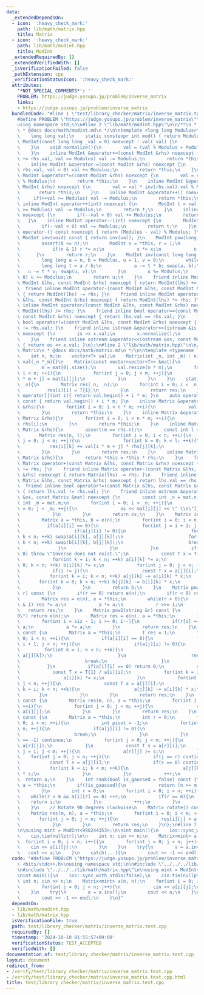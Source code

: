 ```yaml
---
data:
  _extendedDependsOn:
  - icon: ':heavy_check_mark:'
    path: lib/math/matrix.hpp
    title: Matrix
  - icon: ':heavy_check_mark:'
    path: lib/math/modint.hpp
    title: ModInt
  _extendedRequiredBy: []
  _extendedVerifiedWith: []
  _isVerificationFailed: false
  _pathExtension: cpp
  _verificationStatusIcon: ':heavy_check_mark:'
  attributes:
    '*NOT_SPECIAL_COMMENTS*': ''
    PROBLEM: https://judge.yosupo.jp/problem/inverse_matrix
    links:
    - https://judge.yosupo.jp/problem/inverse_matrix
  bundledCode: "#line 1 \"test/library_checker/matrix/inverse_matrix.test.cpp\"\n\
    #define PROBLEM \"https://judge.yosupo.jp/problem/inverse_matrix\"\n#include <bits/stdc++.h>\n\
    using namespace std;\n\n#line 2 \"lib/math/modint.hpp\"\n\n/**\n * @brief ModInt\n\
    \ * @docs docs/math/modint.md\n */\n\ntemplate <long long Modulus>\nstruct ModInt{\n\
    \    long long val;\n    static constexpr int mod() { return Modulus; }\n    constexpr\
    \ ModInt(const long long _val = 0) noexcept : val(_val) {\n        normalize();\n\
    \    }\n    void normalize(){\n        val = (val % Modulus + Modulus) % Modulus;\n\
    \    }\n    inline ModInt &operator+=(const ModInt &rhs) noexcept {\n        if(val\
    \ += rhs.val, val >= Modulus) val -= Modulus;\n        return *this;\n    }\n\
    \    inline ModInt &operator-=(const ModInt &rhs) noexcept {\n        if(val -=\
    \ rhs.val, val < 0) val += Modulus;\n        return *this;\n    }\n    inline\
    \ ModInt &operator*=(const ModInt &rhs) noexcept {\n        val = val * rhs.val\
    \ % Modulus;\n        return *this;\n    }\n    inline ModInt &operator/=(const\
    \ ModInt &rhs) noexcept {\n        val = val * inv(rhs.val).val % Modulus;\n \
    \       return *this;\n    }\n    inline ModInt &operator++() noexcept {\n   \
    \     if(++val >= Modulus) val -= Modulus;\n        return *this;\n    }\n   \
    \ inline ModInt operator++(int) noexcept {\n        ModInt t = val;\n        if(++val\
    \ >= Modulus) val -= Modulus;\n        return t;\n    }\n    inline ModInt &operator--()\
    \ noexcept {\n        if(--val < 0) val += Modulus;\n        return *this;\n \
    \   }\n    inline ModInt operator--(int) noexcept {\n        ModInt t = val;\n\
    \        if(--val < 0) val += Modulus;\n        return t;\n    }\n    inline ModInt\
    \ operator-() const noexcept { return (Modulus - val) % Modulus; }\n    inline\
    \ ModInt inv(void) const { return inv(val); }\n    ModInt pow(long long n){\n\
    \        assert(0 <= n);\n        ModInt x = *this, r = 1;\n        while(n){\n\
    \            if(n & 1) r *= x;\n            x *= x;\n            n >>= 1;\n  \
    \      }\n        return r;\n    }\n    ModInt inv(const long long n) const {\n\
    \        long long a = n, b = Modulus, u = 1, v = 0;\n        while(b){\n    \
    \        long long t = a / b;\n            a -= t * b; swap(a, b);\n         \
    \   u -= t * v; swap(u, v);\n        }\n        u %= Modulus;\n        if(u <\
    \ 0) u += Modulus;\n        return u;\n    }\n    friend inline ModInt operator+(const\
    \ ModInt &lhs, const ModInt &rhs) noexcept { return ModInt(lhs) += rhs; }\n  \
    \  friend inline ModInt operator-(const ModInt &lhs, const ModInt &rhs) noexcept\
    \ { return ModInt(lhs) -= rhs; }\n    friend inline ModInt operator*(const ModInt\
    \ &lhs, const ModInt &rhs) noexcept { return ModInt(lhs) *= rhs; }\n    friend\
    \ inline ModInt operator/(const ModInt &lhs, const ModInt &rhs) noexcept { return\
    \ ModInt(lhs) /= rhs; }\n    friend inline bool operator==(const ModInt &lhs,\
    \ const ModInt &rhs) noexcept { return lhs.val == rhs.val; }\n    friend inline\
    \ bool operator!=(const ModInt &lhs, const ModInt &rhs) noexcept { return lhs.val\
    \ != rhs.val; }\n    friend inline istream &operator>>(istream &is, ModInt &x)\
    \ noexcept {\n        is >> x.val;\n        x.normalize();\n        return is;\n\
    \    }\n    friend inline ostream &operator<<(ostream &os, const ModInt &x) noexcept\
    \ { return os << x.val; }\n};\n#line 2 \"lib/math/matrix.hpp\"\n\n/**\n * @brief\
    \ Matrix\n * @docs docs/math/matrix.md\n */\n\ntemplate <typename T>\nstruct Matrix{\n\
    \    int n, m;\n    vector<T> val;\n    Matrix(int _n, int _m) : n(_n), m(_m),\
    \ val(_n *_m){}\n    Matrix(const vector<vector<T>> &mat){\n        n = mat.size();\n\
    \        m = mat[0].size();\n        val.resize(n * m);\n        for(int i = 0;\
    \ i < n; ++i){\n            for(int j = 0; j < m; ++j){\n                val[i\
    \ * m + j] = mat[i][j];\n            }\n        }\n    }\n    static Matrix e(int\
    \ _n){\n        Matrix res(_n, _n);\n        for(int i = 0; i < _n; ++i){\n  \
    \          res[i][i] = T{1};\n        }\n        return res;\n    }\n    auto\
    \ operator[](int i){ return val.begin() + i * m; }\n    auto operator[](int i)\
    \ const { return val.begin() + i * m; }\n    inline Matrix &operator+=(const Matrix\
    \ &rhs){\n        for(int i = 0; i < n * m; ++i){\n            val[i] += rhs[i];\n\
    \        }\n        return *this;\n    }\n    inline Matrix &operator-=(const\
    \ Matrix &rhs){\n        for(int i = 0; i < n * m; ++i){\n            val[i] -=\
    \ rhs[i];\n        }\n        return *this;\n    }\n    inline Matrix operator*(const\
    \ Matrix &rhs){\n        assert(m == rhs.n);\n        const int l = rhs.m;\n \
    \       Matrix res(n, l);\n        for(int i = 0; i < n; ++i){\n            for(int\
    \ j = 0; j < m; ++j){\n                for(int k = 0; k < l; ++k){\n         \
    \           res[i][k] += val[i * m + j] * rhs[j][k];\n                }\n    \
    \        }\n        }\n        return res;\n    }\n    inline Matrix &operator*=(const\
    \ Matrix &rhs){\n        return *this = *this * rhs;\n    }\n    friend inline\
    \ Matrix operator+(const Matrix &lhs, const Matrix &rhs) noexcept { return Matrix(lhs)\
    \ += rhs; }\n    friend inline Matrix operator-(const Matrix &lhs, const Matrix\
    \ &rhs) noexcept { return Matrix(lhs) -= rhs; }\n    friend inline bool operator==(const\
    \ Matrix &lhs, const Matrix &rhs) noexcept { return lhs.val == rhs.val; }\n  \
    \  friend inline bool operator!=(const Matrix &lhs, const Matrix &rhs) noexcept\
    \ { return lhs.val != rhs.val; }\n    friend inline ostream &operator<<(ostream\
    \ &os, const Matrix &mat) noexcept {\n        const int _n = mat.n;\n        const\
    \ int _m = mat.m;\n        for(int i = 0; i < _n; ++i){\n            for(int j\
    \ = 0; j < _m; ++j){\n                os << mat[i][j] << \" \\n\"[j == _m - 1];\n\
    \            }\n        }\n        return os;\n    }\n    Matrix inv() const {\n\
    \        Matrix a = *this, b = e(n);\n        for(int i = 0; i < n; ++i){\n  \
    \          if(a[i][i] == 0){\n                for(int j = i + 1; j < n; ++j){\n\
    \                    if(a[j][i] != 0){\n                        for(int k = i;\
    \ k < n; ++k) swap(a[i][k], a[j][k]);\n                        for(int k = 0;\
    \ k < n; ++k) swap(b[i][k], b[j][k]);\n                        break;\n      \
    \              }\n                }\n            }\n            if(a[i][i] ==\
    \ 0) throw \"Inverse does not exist.\";\n            const T x = T{1} / a[i][i];\n\
    \            for(int k = i; k < n; ++k) a[i][k] *= x;\n            for(int k =\
    \ 0; k < n; ++k) b[i][k] *= x;\n            for(int j = 0; j < n; ++j){\n    \
    \            if(i != j){\n                    const T x = a[j][i];\n         \
    \           for(int k = i; k < n; ++k) a[j][k] -= a[i][k] * x;\n             \
    \       for(int k = 0; k < n; ++k) b[j][k] -= b[i][k] * x;\n                }\n\
    \            }\n        }\n        return b;\n    }\n    Matrix pow(long long\
    \ r) const {\n        if(r == 0) return e(n);\n        if(r < 0) return inv().pow(-r);\n\
    \        Matrix res = e(n), a = *this;\n        while(r > 0){\n            if(r\
    \ & 1) res *= a;\n            a *= a;\n            r >>= 1;\n        }\n     \
    \   return res;\n    }\n    Matrix pow2(string &r) const {\n        if(r == \"\
    0\") return e(n);\n        Matrix res = e(n), a = *this;\n        int siz = r.size();\n\
    \        for(int i = siz - 1; i >= 0; i--){\n            if(r[i] == '1') res *=\
    \ a;\n            a *= a;\n        }\n        return res;\n    }\n    T det()\
    \ const {\n        Matrix a = *this;\n        T res = 1;\n        for(int i =\
    \ 0; i < n; ++i){\n            if(a[i][i] == 0){\n                for(int j =\
    \ i + 1; j < n; ++j){\n                    if(a[j][i] != 0){\n               \
    \         for(int k = i; k < n; ++k){\n                            swap(a[i][k],\
    \ a[j][k]);\n                        }\n                        res = -res;\n\
    \                        break;\n                    }\n                }\n  \
    \          }\n            if(a[i][i] == 0) return 0;\n            res *= a[i][i];\n\
    \            const T x = T{1} / a[i][i];\n            for(int k = i; k < n; ++k){\n\
    \                a[i][k] *= x;\n            }\n            for(int j = i + 1;\
    \ j < n; ++j){\n                const T x = a[j][i];\n                for(int\
    \ k = i; k < n; ++k){\n                    a[j][k] -= a[i][k] * x;\n         \
    \       }\n            }\n        }\n        return res;\n    }\n    Matrix transpose()\
    \ const {\n        Matrix res(m, n), a = *this;\n        for(int i = 0; i < n;\
    \ ++i){\n            for(int j = 0; j < m; ++j){\n                res[j][i] =\
    \ a[i][j];\n            }\n        }\n        return res;\n    }\n    Matrix gauss()\
    \ const {\n        Matrix a = *this;\n        int r = 0;\n        for(int i =\
    \ 0; i < m; ++i){\n            int pivot = -1;\n            for(int j = r; j <\
    \ n; ++j){\n                if(a[j][i] != 0){\n                    pivot = j;\n\
    \                    break;\n                }\n            }\n            if(pivot\
    \ == -1) continue;\n            for(int j = 0; j < m; ++j){\n                swap(a[pivot][j],\
    \ a[r][j]);\n            }\n            const T s = a[r][i];\n            for(int\
    \ j = i; j < m; ++j){\n                a[r][j] /= s;\n            }\n        \
    \    for(int j = 0; j < n; ++j){\n                if(j == r) continue;\n     \
    \           const T s = a[j][i];\n                if(s == 0) continue;\n     \
    \           for(int k = i; k < m; ++k){\n                    a[j][k] -= a[r][k]\
    \ * s;\n                }\n            }\n            ++r;\n        }\n      \
    \  return a;\n    }\n    int rank(bool is_gaussed = false) const {\n        Matrix\
    \ a = *this;\n        if(!is_gaussed){\n            return (n >= m ? a : a.transpose()).gauss().rank(true);\n\
    \        }\n        int r = 0;\n        for(int i = 0; i < n; ++i){\n        \
    \    while(r < m && a[i][r] == 0) ++r;\n            if(r == m){\n            \
    \    return i;\n            }\n            ++r;\n        }\n        return n;\n\
    \    }\n    // Rotate 90 degrees clockwise\n    Matrix rotate() const {\n    \
    \    Matrix res(m, n), a = *this;\n        for(int i = 0; i < m; ++i){\n     \
    \       for(int j = 0; j < n; ++j){\n                res[i][j] = a[n - j - 1][i];\n\
    \            }\n        }\n        return res;\n    }\n};\n#line 7 \"test/library_checker/matrix/inverse_matrix.test.cpp\"\
    \n\nusing mint = ModInt<998244353>;\n\nint main(){\n    ios::sync_with_stdio(false);\n\
    \    cin.tie(nullptr);\n\n    int n; cin >> n;\n    Matrix<mint> a(n, n);\n  \
    \  for(int i = 0; i < n; i++){\n        for(int j = 0; j < n; j++){\n        \
    \    cin >> a[i][j];\n        }\n    }\n    try{\n        a = a.inv();\n     \
    \   cout << a;\n    }\n    catch(...){\n        cout << -1 << endl;\n    }\n}\n"
  code: "#define PROBLEM \"https://judge.yosupo.jp/problem/inverse_matrix\"\n#include\
    \ <bits/stdc++.h>\nusing namespace std;\n\n#include \"../../../lib/math/modint.hpp\"\
    \n#include \"../../../lib/math/matrix.hpp\"\n\nusing mint = ModInt<998244353>;\n\
    \nint main(){\n    ios::sync_with_stdio(false);\n    cin.tie(nullptr);\n\n   \
    \ int n; cin >> n;\n    Matrix<mint> a(n, n);\n    for(int i = 0; i < n; i++){\n\
    \        for(int j = 0; j < n; j++){\n            cin >> a[i][j];\n        }\n\
    \    }\n    try{\n        a = a.inv();\n        cout << a;\n    }\n    catch(...){\n\
    \        cout << -1 << endl;\n    }\n}"
  dependsOn:
  - lib/math/modint.hpp
  - lib/math/matrix.hpp
  isVerificationFile: true
  path: test/library_checker/matrix/inverse_matrix.test.cpp
  requiredBy: []
  timestamp: '2024-10-18 01:55:57+09:00'
  verificationStatus: TEST_ACCEPTED
  verifiedWith: []
documentation_of: test/library_checker/matrix/inverse_matrix.test.cpp
layout: document
redirect_from:
- /verify/test/library_checker/matrix/inverse_matrix.test.cpp
- /verify/test/library_checker/matrix/inverse_matrix.test.cpp.html
title: test/library_checker/matrix/inverse_matrix.test.cpp
---
```


